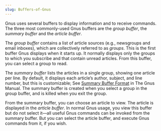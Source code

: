 ```yaml
---
slug: Buffers-of-Gnus
---
```


Gnus uses several buffers to display information and to receive commands. The three most commonly-used Gnus buffers are the *group buffer*, the *summary buffer* and the *article buffer*.

The *group buffer* contains a list of article sources (e.g., newsgroups and email inboxes), which are collectively referred to as *groups*. This is the first buffer Gnus displays when it starts up. It normally displays only the groups to which you subscribe and that contain unread articles. From this buffer, you can select a group to read.

The *summary buffer* lists the articles in a single group, showing one article per line. By default, it displays each article’s author, subject, and line number, but this is customizable; See [Summary Buffer Format](https://www.gnu.org/software/emacs/manual/html_mono/gnus.html#Summary-Buffer-Format) in The Gnus Manual. The summary buffer is created when you select a group in the group buffer, and is killed when you exit the group.

From the summary buffer, you can choose an article to view. The article is displayed in the *article buffer*. In normal Gnus usage, you view this buffer but do not select it—all useful Gnus commands can be invoked from the summary buffer. But you can select the article buffer, and execute Gnus commands from it, if you wish.
